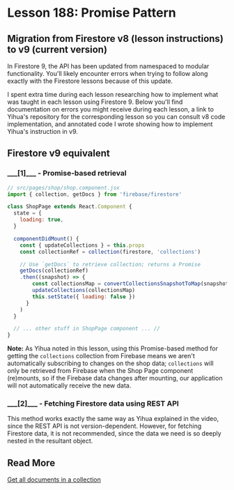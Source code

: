 # Lesson 188: Promise Pattern

## Migration from Firestore v8 (lesson instructions) to v9 (current version)

In Firestore 9, the API has been updated from namespaced to modular functionality. You'll likely encounter errors when trying to follow along exactly with the Firestore lessons because of this update. 

I spent extra time during each lesson researching how to implement what was taught in each lesson using Firestore 9. Below you'll find documentation on errors you might receive during each lesson, a link to Yihua's repository for the corresponding lesson so you can consult v8 code implementation, and annotated code I wrote showing how to implement Yihua's instruction in v9.

## Firestore v9 equivalent

### \_\_\_[1]\_\_\_ - Promise-based retrieval
```javascript
// src/pages/shop/shop.component.jsx
import { collection, getDocs } from 'firebase/firestore'

class ShopPage extends React.Component {
  state = {
    loading: true,
  }

  componentDidMount() {
    const { updateCollections } = this.props
    const collectionRef = collection(firestore, 'collections')

    // Use `getDocs` to retrieve collection; returns a Promise
    getDocs(collectionRef)
    .then((snapshot) => {
        const collectionsMap = convertCollectionsSnapshotToMap(snapshot)
        updateCollections(collectionsMap)
        this.setState({ loading: false })
      }
    )
  }

  // ... other stuff in ShopPage component ... //
}

```

**Note:** As Yihua noted in this lesson, using this Promise-based method for getting the `collections` collection from Firebase means we aren't automatically subscribing to changes on the shop data; `collections` will only be retrieved from Firebase when the Shop Page component (re)mounts, so if the Firebase data changes after mounting, our application will not automatically receive the new data.

### \_\_\_[2]\_\_\_ - Fetching Firestore data using REST API

This method works exactly the same way as Yihua explained in the video, since the REST API is not version-dependent. However, for fetching Firestore data, it is not recommended, since the data we need is so deeply nested in the resultant object. 

## Read More
[Get all documents in a collection](https://firebase.google.com/docs/firestore/query-data/get-data#get_all_documents_in_a_collection)
